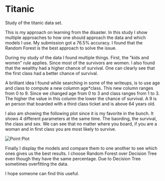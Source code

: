 # Titanic
Study of the titanic data set.

This is my approach on learning from the disaster. In this study I show multiple approaches to how one should approach the data and which models I use. My submission got a 76.5% accuracy. I found that the Random Forest is the best approach to solve the issue.

During my study of the data I found multiple things. First, the "kids and women" rule applies. Since most of the survivors are women. I also found that the wealthy had a higher chance of survival. One can clearly see that the first class had a better chance of survival.

A brilliant idea I found while searching in some of the writeups, is to use age and class to compute a new columm age\*class. This new column ranges from 0 to 9. Since we changed age from 0 to 3 and class ranges from 1 to 3. The higher the value in this column the lower the chance of survival. A 9 is an person that boarded with a third class ticket and is above 64 years old.

I also am showing the following plot since it is my favorite in the bunch. It shows 4 different parameters at the same time. The baording, the survival, the class and sex. We can see that no matter where you board, if you are a woman and in first class you are most likely to survive.

![Point Plot](https://www.kaggleusercontent.com/kf/69389017/eyJhbGciOiJkaXIiLCJlbmMiOiJBMTI4Q0JDLUhTMjU2In0..LH95TL6oBBqmUtUeD03a8Q.GmFy3w8VBU--LnXssuzTnocZ6wVgGq1UvWWJ8CFNC4XMvwRWzvWXuu-Fut4Fl1wyNpNcNOz5yDkw4oRDOf6TI2peyAOpDXopH-ej5mkp03f7n6XR6DhsVOYCIacR4c0EYYUWbZwFkQS0Vr2VYgLvbU0fYobQ0GTQchNAJNiVkKrtlXKaeQgwvEdNGtPHDogs9cxa2EWs3E0VWnsEgG-ACsmmdTyWjntPSF3_tmnD6XBnoiu9mdiL6D_S-OLT4Xt0Ra8Nv6UfR_l2iDXmKemsRYLlkvti_eMJIxqjdQMq_cc9mR-URwnzNlXQL-XWciOMVUjhs39c1TPs5WdBHxYTqB6LouggLhIaJTZz2BN6IUhCa-DeYfhpJlgJ5sgx5MYtWv7FUE2sSMV_v9svCo6yGxd_C8xe8eoxwT2iXE3i-4zxCz1cqj1479USCClbeHDGl2mZjf0Q1Itv-Lk_OgWOejP5gb4ol3ctiuJUlDCdrDs_-8kTHN02cG0oF2xH36xljk0cuFNyDpbcT-ZragtZhSgAh-TX6C7WSOlLG37DpertZqydV_fxCI5xgUq73sC18vNIHFn80UUnk007MxJx5OFZDO_QJ4QiposCmdkqU8Tke6PqqCUH7nOCyy7Iym2P5n_5e47x00nV3Pl0qiNkK4x1MLwup6bxlh4ZrR4sCsY.svVRibnQZvLXhzNO3FGV9Q/__results___files/__results___62_2.png) 

Finally I display the models and compare them to one another to see which ones gives us the best results. I choose Random Forest over Decision Tree even though they have the same percentage. Due to Decision Tree sometimes overfitting the data.

I hope someone can find this useful.
